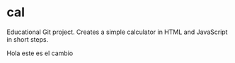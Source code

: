 # cal
Educational Git project. Creates a simple calculator in HTML and JavaScript in short steps. 

Hola este es el cambio
